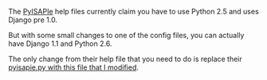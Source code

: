 The [PyISAPIe][1] help files currently claim you have to use Python 2.5 and uses Django pre 1.0.

But with some small changes to one of the config files, you can actually have Django 1.1 and Python 2.6.

The only change from their help file that you need to do is replace their [pyisapie.py with this file that I modified][2].

[1]: http://pypi.python.org/pypi/PyISAPIe/1.0.130
[2]: http://www.brianbondy.com/static/downloads/pyisapie.zip
